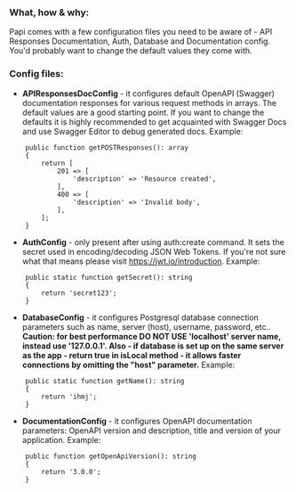 ### What, how & why:
Papi comes with a few configuration files you need to be aware of - API Responses Documentation, Auth, Database and Documentation config. You'd probably want to change the default values they come with.

### Config files:
* **APIResponsesDocConfig** - it configures default OpenAPI (Swagger) documentation responses for various request methods in arrays. The default values are a good starting point. If you want to change the defaults it is highly recommended to get acquainted with Swagger Docs and use Swagger Editor to debug generated docs.
  Example:
```
    public function getPOSTResponses(): array
    {
        return [
            201 => [
                'description' => 'Resource created',
            ],
            400 => [
                'description' => 'Invalid body',
            ],
        ];
    }
```
* **AuthConfig** - only present after using auth:create command. It sets the secret used in encoding/decoding JSON Web Tokens. If you're not sure what that means please visit https://jwt.io/introduction.
  Example:
```
    public static function getSecret(): string
    {
        return 'secret123';
    }
```
* **DatabaseConfig** - it configures Postgresql database connection parameters such as name, server (host), username, password, etc.. **Caution: for best performance DO NOT USE 'localhost' server name, instead use '127.0.0.1'. Also - if database is set up on the same server as the app - return true in isLocal method - it allows faster connections by omitting the "host" parameter.** Example:
```
    public static function getName(): string
    {
        return 'ihmj';
    }
``` 
* **DocumentationConfig** - it configures OpenAPI documentation parameters: OpenAPI version and description, title and version of your application. Example:
```
    public function getOpenApiVersion(): string
    {
        return '3.0.0';
    }
```